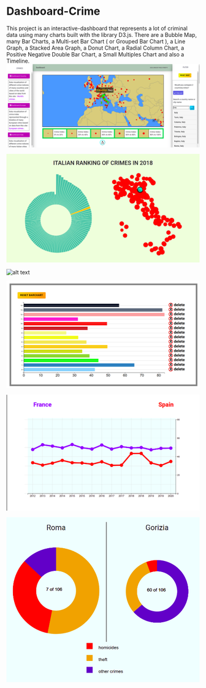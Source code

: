 # Dashboard-Crime
This project is an interactive-dashboard that represents a lot of criminal data using many charts built with the library D3.js.  There are a Bubble Map, many Bar Charts,  a Multi-set Bar Chart ( or Grouped Bar Chart ), a Line Graph, a Stacked Area Graph, a Donut Chart, a Radial Column Chart, a Positive Negative Double Bar Chart, a Small Multiples Chart and also a Timeline.
![alt text](https://github.com/paolo-peretti/Dashboard-Crime/blob/master/source/images/readme-img/map.png)



![alt text](https://github.com/paolo-peretti/Dashboard-Crime/blob/master/source/images/readme-img/italy.png)


![alt text](https://github.com/paolo-peretti/Dashboard-Crime/blob/master/source/images/readme-img/dbchart(1).png)


![alt text](https://github.com/paolo-peretti/Dashboard-Crime/blob/master/source/images/readme-img/barchart.png)


![alt text](https://github.com/paolo-peretti/Dashboard-Crime/blob/master/source/images/readme-img/line.png)


![alt text](https://github.com/paolo-peretti/Dashboard-Crime/blob/master/source/images/readme-img/pies.png)

